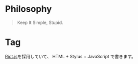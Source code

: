 # Philosophy
> Keep It Simple, Stupid.

# Tag
[Riot.js](http://riotjs.com)を採用していて、
HTML + Stylus + JavaScript で書きます。
